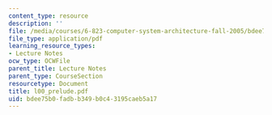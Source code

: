 ```yaml
---
content_type: resource
description: ''
file: /media/courses/6-823-computer-system-architecture-fall-2005/bdee75b0fadbb349b0c43195caeb5a17_l00_prelude.pdf
file_type: application/pdf
learning_resource_types:
- Lecture Notes
ocw_type: OCWFile
parent_title: Lecture Notes
parent_type: CourseSection
resourcetype: Document
title: l00_prelude.pdf
uid: bdee75b0-fadb-b349-b0c4-3195caeb5a17
---
```

